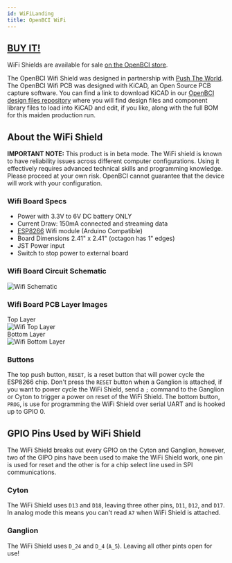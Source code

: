 ```yaml
---
id: WiFiLanding
title: OpenBCI WiFi
---
```

## [BUY IT!](https://shop.openbci.com/collections/frontpage/products/wifi-shield)

WiFi Shields are available for sale [on the OpenBCI store](https://shop.openbci.com/collections/frontpage/products/wifi-shield?variant=44534009550).

The OpenBCI Wifi Shield was designed in partnership with [Push The World](www.pushtheworld.us). The OpenBCI Wifi PCB was designed with KiCAD, an Open Source PCB capture software. You can find a link to download KiCAD in our [OpenBCI design files repository](https://github.com/OpenBCI/OpenBCI_Wifi_Shield) where you will find design files and component library files to load into KiCAD and edit, if you like, along with the full BOM for this maiden production run.

## About the WiFi Shield

**IMPORTANT NOTE:** This product is in beta mode. The WiFi shield is known to have reliability issues across different computer configurations. Using it effectively requires advanced technical skills and programming knowledge. Please proceed at your own risk. OpenBCI cannot guarantee that the device will work with your configuration.

### Wifi Board Specs

-   Power with 3.3V to 6V DC battery ONLY
-   Current Draw: 150mA connected and streaming data
-   [ESP8266](http://www.esp8266.com) Wifi module (Arduino Compatible)
-   Board Dimensions 2.41" x 2.41" (octagon has 1" edges)
-   JST Power input
-   Switch to stop power to external board

### Wifi Board Circuit Schematic

![Wifi Schematic](assets/ThirdPartyImages/wifi_schematic.png)

### Wifi Board PCB Layer Images

Top Layer  
![Wifi Top Layer](assets/ThirdPartyImages/wifi_top.png)  
Bottom Layer  
![Wifi Bottom Layer](assets/ThirdPartyImages/wifi_bottom.png)  

### Buttons

The top push button, `RESET`, is a reset button that will power cycle the ESP8266 chip. Don't press the `RESET` button when a Ganglion is attached, if you want to power cycle the WiFi Shield, send a `;` command to the Ganglion or Cyton to trigger a power on reset of the WiFi Shield. The bottom button, `PROG`, is use for programming the WiFi Shield over serial UART and is hooked up to GPIO 0.

## GPIO Pins Used by WiFi Shield

The WiFi Shield breaks out every GPIO on the Cyton and Ganglion, however, two of the GIPO pins have been used to make the WiFi Shield work, one pin is used for reset and the other is for a chip select line used in SPI communications.

### Cyton

The WiFi Shield uses `D13` and `D18`, leaving three other pins, `D11`, `D12`, and `D17`. In analog mode this means you can't read `A7` when WiFi Shield is attached.

### Ganglion

The WiFi Shield uses `D_24` and `D_4` (`A_5`). Leaving all other pints open for use!
